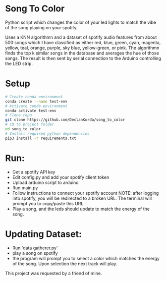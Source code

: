 # Song To Color
Python script which changes the color of your led lights to match the vibe of the song playing on your spotify.

Uses a KNN algorithmn and a dataset of spotify audio features from about 500 songs which I have classified as either red, blue, green, cyan, magenta, yellow, teal, orange, purple, sky blue, yellow-green, or pink.
The algorithmn finds the top k similar songs in the database and averages the hue of those songs. The result is then sent by serial connection to the Arduino controlling the LED strip.

# Setup
```bash
# Create conda environment
conda create --name test-env
# Activate conda environment
conda activate test-env
# Clone repo
git clone https://github.com/DeclanKorda/song_to_color
# CD to project folder
cd song_to_color
# Install required python dependencies
pip3 install -r requirements.txt
```
# Run:
- Get a spotify API key
- Edit config.py and add your spotify client token
- Upload arduino script to arduino
- Run main.py
- Follow instructions to connect your spotify account
  NOTE: after logging into spotify, you will be redirected to a broken URL. The terminal will prompt you to copy/paste this URL.
- Play a song, and the leds should update to match the energy of the song.
# Updating Dataset:
- Run 'data gatherer.py'
- play a song on spotify
- the program will prompt you to select a color which matches the energy of the song. Upon selection the next track will play.

This project was requested by a friend of mine. 
